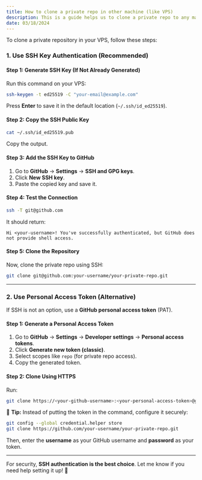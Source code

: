 ```yaml
---
title: How to clone a private repo in other machine (like VPS)
description: This is a guide helps us to clone a private repo to any machine
date: 03/18/2024
---
```


To clone a private repository in your VPS, follow these steps:

### 1. **Use SSH Key Authentication (Recommended)**

#### **Step 1: Generate SSH Key (If Not Already Generated)**

Run this command on your VPS:

```sh
ssh-keygen -t ed25519 -C "your-email@example.com"
```

Press **Enter** to save it in the default location (`~/.ssh/id_ed25519`).

#### **Step 2: Copy the SSH Public Key**

```sh
cat ~/.ssh/id_ed25519.pub
```

Copy the output.

#### **Step 3: Add the SSH Key to GitHub**

1. Go to **GitHub** → **Settings** → **SSH and GPG keys**.
2. Click **New SSH key**.
3. Paste the copied key and save it.

#### **Step 4: Test the Connection**

```sh
ssh -T git@github.com
```

It should return:

```
Hi <your-username>! You've successfully authenticated, but GitHub does not provide shell access.
```

#### **Step 5: Clone the Repository**

Now, clone the private repo using SSH:

```sh
git clone git@github.com:your-username/your-private-repo.git
```

---

### 2. **Use Personal Access Token (Alternative)**

If SSH is not an option, use a **GitHub personal access token** (PAT).

#### **Step 1: Generate a Personal Access Token**

1. Go to **GitHub** → **Settings** → **Developer settings** → **Personal access tokens**.
2. Click **Generate new token (classic)**.
3. Select scopes like `repo` (for private repo access).
4. Copy the generated token.

#### **Step 2: Clone Using HTTPS**

Run:

```sh
git clone https://<your-github-username>:<your-personal-access-token>@github.com/your-username/your-private-repo.git
```

🔹 **Tip:** Instead of putting the token in the command, configure it securely:

```sh
git config --global credential.helper store
git clone https://github.com/your-username/your-private-repo.git
```

Then, enter the **username** as your GitHub username and **password** as your token.

---

For security, **SSH authentication is the best choice**. Let me know if you need help setting it up! 🚀
